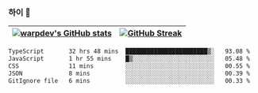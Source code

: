 
### 하이 👋
[![warpdev's GitHub stats](https://github-readme-stats.vercel.app/api?username=warpdev&show_icons=true&theme=vue-dark)](#) |[![GitHub Streak](https://github-readme-streak-stats.herokuapp.com/?user=warpdev&theme=dark)](#)
--- | --- |
<!--START_SECTION:waka-->

```txt
TypeScript       32 hrs 48 mins  ███████████████████████▒░   93.08 %
JavaScript       1 hr 55 mins    █▒░░░░░░░░░░░░░░░░░░░░░░░   05.48 %
CSS              11 mins         ░░░░░░░░░░░░░░░░░░░░░░░░░   00.55 %
JSON             8 mins          ░░░░░░░░░░░░░░░░░░░░░░░░░   00.39 %
GitIgnore file   6 mins          ░░░░░░░░░░░░░░░░░░░░░░░░░   00.33 %
```

<!--END_SECTION:waka-->

<!--
**warpdev/warpdev** is a ✨ _special_ ✨ repository because its `README.md` (this file) appears on your GitHub profile.

Here are some ideas to get you started:

- 🔭 I’m currently working on ...
- 🌱 I’m currently learning ...
- 👯 I’m looking to collaborate on ...
- 🤔 I’m looking for help with ...
- 💬 Ask me about ...
- 📫 How to reach me: ...
- 😄 Pronouns: ...
- ⚡ Fun fact: ...
-->
